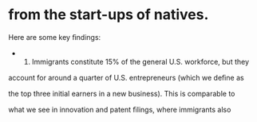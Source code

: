 # from the start-ups of natives.

Here are some key ﬁndings:

- 1. Immigrants constitute 15% of the general U.S. workforce, but they

account for around a quarter of U.S. entrepreneurs (which we deﬁne as

the top three initial earners in a new business). This is comparable to

what we see in innovation and patent ﬁlings, where immigrants also